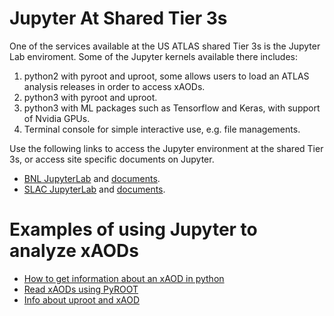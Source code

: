 # Jupyter At Shared Tier 3s
One of the services available at the US ATLAS shared Tier 3s is the Jupyter Lab enviroment. Some of the Jupyter kernels available there includes:

1. python2 with pyroot and uproot, some allows users to load an ATLAS analysis releases in order to access xAODs.
2. python3 with pyroot and uproot.
3. python3 with ML packages such as Tensorflow and Keras, with support of Nvidia GPUs.
4. Terminal console for simple interactive use, e.g. file managements.

Use the following links to access the Jupyter environment at the shared Tier 3s, or access site specific documents on Jupyter.

* [BNL JupyterLab](https://jupyter.sdcc.bnl.gov) and [documents](BNLjupyter.md).
* [SLAC JupyterLab](https://sdf.slac.stanford.edu) and [documents](SLACjupyter.md).

# Examples of using Jupyter to analyze xAODs

* [How to get information about an xAOD in python](examples/xAODcheck.md)
* [Read xAODs using PyROOT](https://github.com/usatlas/tier3docs/blob/master/jupyter/examples/pyROOT_example.ipynb)
* [Info about uproot and xAOD](examples/convert_specific_variables.py.txt)
